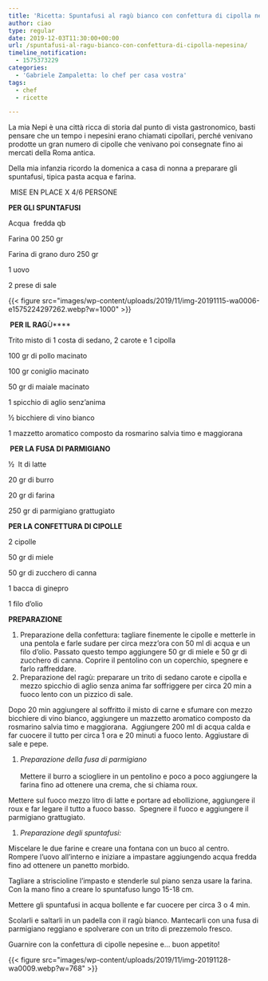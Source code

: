 ```yaml
---
title: 'Ricetta: Spuntafusi al ragù bianco con confettura di cipolla nepesina'
author: ciao
type: regular
date: 2019-12-03T11:30:00+00:00
url: /spuntafusi-al-ragu-bianco-con-confettura-di-cipolla-nepesina/
timeline_notification:
  - 1575373229
categories:
  - 'Gabriele Zampaletta: lo chef per casa vostra'
tags:
  - chef
  - ricette

---
```

La mia Nepi è una città ricca di storia dal punto di vista gastronomico, basti pensare che un tempo i nepesini erano chiamati cipollari, perché venivano prodotte un gran numero di cipolle che venivano poi consegnate fino ai mercati della Roma antica.

Della mia infanzia ricordo la domenica a casa di nonna a preparare gli spuntafusi, tipica pasta acqua e farina.&nbsp;

&nbsp;MISE EN PLACE X 4/6 PERSONE

**PER GLI SPUNTAFUSI**

Acqua&nbsp; fredda qb

Farina 00 250 gr

Farina di grano duro 250 gr

1 uovo

2 prese di sale


{{< figure src="images/wp-content/uploads/2019/11/img-20191115-wa0006-e1575224297262.webp?w=1000" >}}


**&nbsp;PER IL RAG**Ù****

Trito misto di 1 costa di sedano, 2 carote e 1 cipolla&nbsp;

100 gr di pollo macinato

100 gr coniglio macinato

50 gr di maiale macinato

1 spicchio di aglio senz’anima

½ bicchiere di vino bianco

1 mazzetto aromatico composto da rosmarino salvia timo e maggiorana

**&nbsp;PER LA FUSA DI PARMIGIANO**

½&nbsp; lt di latte

20 gr di burro&nbsp;

20 gr di farina

250 gr di parmigiano grattugiato

**PER LA CONFETTURA DI CIPOLLE**

2 cipolle

50 gr di miele

50 gr di zucchero di canna

1 bacca di ginepro

1 filo d’olio

**PREPARAZIONE**

<ol class="wp-block-list">
  <li>
    Preparazione della confettura: tagliare finemente le cipolle e metterle in una pentola e farle sudare per circa mezz’ora con 50 ml di acqua e un filo d’olio. Passato questo tempo aggiungere 50 gr di miele e 50 gr di zucchero di canna. Coprire il pentolino con un coperchio, spegnere e farlo raffreddare.
  </li>
  <li>
    Preparazione del ragù: preparare un trito di sedano carote e cipolla e mezzo spicchio di aglio senza anima far soffriggere per circa 20 min a fuoco lento con un pizzico di sale.&nbsp;
  </li>
</ol>

Dopo 20 min aggiungere al soffritto il misto di carne e sfumare con mezzo bicchiere di vino bianco, aggiungere un mazzetto aromatico composto da rosmarino salvia timo e maggiorana.&nbsp; Aggiungere 200 ml di acqua calda e far cuocere il tutto per circa 1 ora e 20 minuti a fuoco lento. Aggiustare di sale e pepe.

<ol class="wp-block-list">
  <li>
    <em>Preparazione della fusa di parmigiano</em><br /><br />Mettere il burro a sciogliere in un pentolino e poco a poco aggiungere la farina fino ad ottenere una crema, che si chiama roux.
  </li>
</ol>

Mettere sul fuoco mezzo litro di latte e portare ad ebollizione, aggiungere il roux e far legare il tutto a fuoco basso.&nbsp; Spegnere il fuoco e aggiungere il parmigiano grattugiato.

<ol class="wp-block-list">
  <li>
    <em>Preparazione degli spuntafusi:</em>
  </li>
</ol>

Miscelare le due farine e creare una fontana con un buco al centro. Rompere l’uovo all’interno e iniziare a impastare aggiungendo acqua fredda fino ad ottenere un panetto morbido.

Tagliare a striscioline l’impasto e stenderle sul piano senza usare la farina. Con la mano fino a creare lo spuntafuso lungo 15-18 cm.

Mettere gli spuntafusi in acqua bollente e far cuocere per circa 3 o 4 min.

Scolarli e saltarli in un padella con il ragù bianco. Mantecarli con una fusa di parmigiano reggiano e spolverare con un trito di prezzemolo fresco.&nbsp;

Guarnire con la confettura di cipolle nepesine e&#8230; buon appetito!


{{< figure src="images/wp-content/uploads/2019/11/img-20191128-wa0009.webp?w=768" >}}
